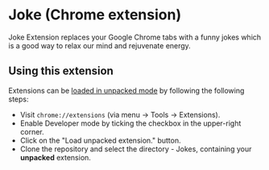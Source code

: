 # Joke (Chrome extension)
Joke Extension replaces your Google Chrome tabs with a funny jokes which is a good way to relax our mind and rejuvenate energy.

## Using this extension

Extensions can be [loaded in unpacked mode](https://developer.chrome.com/extensions/getstarted#unpacked) by following the following steps:

- Visit `chrome://extensions` (via menu -> Tools -> Extensions).
- Enable Developer mode by ticking the checkbox in the upper-right corner.
- Click on the "Load unpacked extension." button.
- Clone the repository and select the directory - Jokes, containing your **unpacked** extension.

